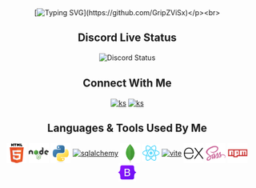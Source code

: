 
<br ><p align="center">
[![Typing SVG](https://readme-typing-svg.demolab.com?font=Rubik+Mono+One&size=19&duration=2000&pause=1000&color=FFFFFF&center=true&vCenter=true&width=500&lines=Hello+There;I+am+Gripz+a.k.a.+Kulin;I+am+an+intermediate+programmer.;Nice+to+meet+you.)](https://github.com/GripZViSx)</p><br>
 <h2 align="center">Discord Live Status</h2>
<p align="center">
<a href"" target="blank"><img align="center" src="https://discord.c99.nl/widget/theme-2/844863061907210251.png" alt="Discord Status"/>
</a>
</p>

<h2 align="center">Connect With Me</h2> 

<p align="center">
 <a href="https://instagram.com/kulin_editz" target="blank"><img align="center" src="https://raw.githubusercontent.com/rahuldkjain/github-profile-readme-generator/master/src/images/icons/Social/instagram.svg" alt="ks" height="30" width="40"/></a>
 <a href="https://discord.com/users/844863061907210251" target="blank"><img align="center" src="https://media.discordapp.net/attachments/928260959678660618/1150029976985411785/discord.png" alt="ks" height="30" width="30" /></a>
 
</p>

  <h2 align="center">Languages & Tools Used By Me</h2>
  <p align="center">
  <a href="https://www.w3.org/html/" target="_blank"> <img src="https://raw.githubusercontent.com/devicons/devicon/master/icons/html5/html5-original-wordmark.svg" alt="html5" width="40" height="40" align="center"/></a>
   <a href="https://nodejs.org" target="_blank"> <img src="https://raw.githubusercontent.com/devicons/devicon/master/icons/nodejs/nodejs-original-wordmark.svg" alt="nodejs" width="40" height="40" align="center"/></a>
   <a href="https://www.python.org" target="_blank"> <img src="https://raw.githubusercontent.com/devicons/devicon/master/icons/python/python-original.svg" alt="python" width="40" height="40" align="center"/></a>
   <a href="https://www.sqlalchemy.org/" target="_blank"> <img src="https://media.discordapp.net/attachments/928260959678660618/1150033352750014505/eca35254-a2db-47a8-850b-2678f7f8bc09.png" alt="sqlalchemy" width="56.5" height="11.875" align="center"/></a>
   <a href="https://www.mongodb.com/" target="_blank"> <img src="https://raw.githubusercontent.com/devicons/devicon/master/icons/mongodb/mongodb-original.svg" alt="mongodb" width="40" height="40" align="center"/></a>
   <a href="https://react.dev/" target="_blank"> <img src="https://raw.githubusercontent.com/devicons/devicon/master/icons/react/react-original.svg" alt="reactjs" width="35" height="35" align="center"/></a>
   <a href="https://vitejs.dev/" target="_blank"> <img src="https://cdn.worldvectorlogo.com/logos/vitejs.svg" alt="vite" width="30" height="30" align="center"/></a>
   <a href="https://expressjs.com/" target="_blank"> <img src="https://raw.githubusercontent.com/devicons/devicon/master/icons/express/express-original.svg" fill="white" alt="expressjs" width="40" height="40" align="center"/></a>
   <a href="https://sass-lang.com/" target="_blank"> <img src="https://raw.githubusercontent.com/devicons/devicon/master/icons/sass/sass-original.svg" alt="sass" width="40" height="40" align="center"/></a>
   <a href="https://www.npmjs.com/" target="_blank"> <img src="https://raw.githubusercontent.com/devicons/devicon/master/icons/npm/npm-original-wordmark.svg" alt="npm" width="40" height="40" align="center"/></a>
   <a href="https://getbootstrap.com/" target="_blank"> <img src="https://raw.githubusercontent.com/devicons/devicon/master/icons/bootstrap/bootstrap-original.svg" alt="bootstrap" width="35.8" height="35.8" align="center"/></a> 
 </p>
